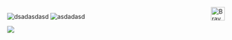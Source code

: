 <a href="https://youtube.com/shorts/SXHMnicI6Pg?feature=share" rel="nofollow">
  <img align="right" alt="Braydon's Facebook" width="32px" src="https://user-images.githubusercontent.com/47686437/168548113-b3cd4206-3281-445b-b7c6-bc0a3251293d.png" style="max-width: 100%;">
</a>

![dsadasdasd](https://duepy-stats.vercel.app/api?username=nathanielkatesimon&show_icons=true&theme=transparent&hide_border=true&card_width=500&line_height=35&custom_title=Nathaniel's%20Github%20Stats)
![asdadasd](https://duepy-stats.vercel.app/api/top-langs/?username=nathanielkatesimon&theme=transparent&hide_border=true&hide_title=true)

<p align="left">
   <a href="https://skillicons.dev">
    <img src="https://skillicons.dev/icons?i=js,html,css,bootstrap,sass,vue,ruby,rails,mysql,postgresql,nuxt,nodejs,vercel,docker,git" />
   </a>
</p>
